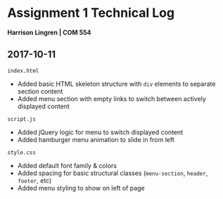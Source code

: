 # Assignment 1 Technical Log
**Harrison Lingren | COM 554**

## 2017-10-11

`index.html`
- Added basic HTML skeleton structure with `div` elements to separate section content
- Added menu section with empty links to switch between actively displayed content

`script.js`
- Added jQuery logic for menu to switch displayed content
- Added hamburger menu animation to slide in from left

`style.css`
- Added default font family & colors
- Added spacing for basic structural classes (`menu-section`, `header`, `footer`, etc)
- Added menu styling to show on left of page
